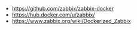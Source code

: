 

* https://github.com/zabbix/zabbix-docker
* https://hub.docker.com/u/zabbix/
* https://www.zabbix.org/wiki/Dockerized_Zabbix